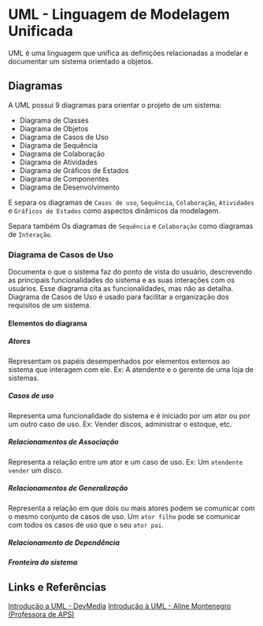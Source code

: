 # UML - Linguagem de Modelagem Unificada
UML é uma linguagem que unifica as definições relacionadas a modelar e documentar um sistema orientado a objetos.
## Diagramas
A UML possui 9 diagramas para orientar o projeto de um sistema:
- Diagrama de Classes
- Diagrama de Objetos
- Diagrama de Casos de Uso
- Diagrama de Sequência
- Diagrama de Colaboração
- Diagrama de Atividades
- Diagrama de Gráficos de Estados
- Diagrama de Componentes
- Diagrama de Desenvolvimento

E separa os diagramas de `Casos de uso`, `Sequência`, `Colaboração`, `Atividades` e `Gráficos de Estados` como aspectos dinâmicos da modelagem.

Separa também Os diagramas de `Sequência` e `Colaboração` como diagramas de `Interação`.
### Diagrama de Casos de Uso
Documenta o que o sistema faz do ponto de vista do usuário, descrevendo as principais funcionalidades do sistema e as suas interações com os usuários. Esse diagrama cita as funcionalidades, mas não as detalha.
Diagrama de Casos de Uso é usado para facilitar a organização dos requisitos de um sistema.
#### Elementos do diagrama
##### Atores
Representam os papéis desempenhados por elementos externos ao sistema que interagem com ele.
Ex: A atendente e o gerente de uma loja de sistemas.
##### Casos de uso
Representa uma funcionalidade do sistema e é iniciado por um ator ou por um outro caso de uso.
Ex: Vender discos, administrar o estoque, etc.
##### Relacionamentos de Associação
Representa a relação entre um ator e um caso de uso. 
Ex: Um `atendente` `vender` um disco.
##### Relacionamentos de Generalização
Representa a relação em que dois ou mais atores podem se comunicar com o mesmo conjunto de casos de uso.
Um `ator filho` pode se comunicar com todos os casos de uso que o seu `ator pai`.
##### Relacionamento de Dependência
##### Fronteira do sistema
## Links e Referências
[Introdução a UML - DevMedia](https://www.devmedia.com.br/introducao-a-uml/6928)
[Introdução à UML - Aline Montenegro (Professora de APS)](https://drive.google.com/file/d/1HGbnzF_4nARzXbaBVamn27yDSymQHvnD/view)
